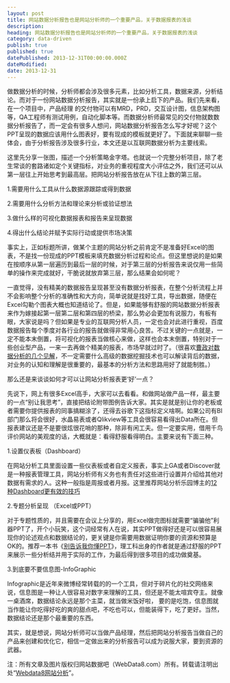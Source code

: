 ```yaml
---
layout: post
title: 网站数据分析报告也是网站分析师的一个重要产品，关于数据报表的浅谈
description:
heading: 网站数据分析报告也是网站分析师的一个重要产品，关于数据报表的浅谈
category: data-driven
publish: true
published: true
datePublished: 2013-12-31T00:00:00.000Z
dateModified:
date: 2013-12-31
---
```


做数据分析的时候，分析师都会涉及很多元素，比如分析工具，数据来源，分析结论。而对于一份网站数据分析报告，其实就是一份承上启下的产品。我们先来看，在一个项目中，产品经理 的交付物可以有MRD，PRD，交互设计图，信息架构图等，QA工程师有测试用例，自动化脚本等。而数据分析师最常见的交付物就数数据分析报告了，而一定会有很多人想问，网站数据分析报告怎么写才好呢？这个PPT呈现的数据应该用什么图表好，要有现成的模板就更好了。下面就来聊聊一些体会，由于分析报告涉及很多行业，本文还是以互联网数据分析为主要线索。

这里先分享一张图，描述一个分析策略金字塔。也就说一个完整分析项目，除了老生常谈的套路诸如定个关键指标，对业务的重视程度大小评估之外，我们还可以从第一层往上开始思考到最高层。把网站分析报告放在从下往上数的第三层。

<amp-img src="/assets/img/post/strategy.png" width="540" height="370" alt="网站分析策略" title="网站分析策略"></amp-img>

1.需要用什么工具从什么数据源跟踪或得到数据

2.需要用什么分析方法和理论来分析或验证想法

3.做什么样的可视化数据报表和报告来呈现数据

4.得出什么结论并赋予实际行动或提供市场决策

事实上，正如标题所讲，做某个主题的网站分析之前肯定不是准备好Excel的图表，不是找一份现成的PPT模板来填充数据分析过程和论点。但这里想说的是如果在按顺序从第一层遍历到最后一层的时候，对于第三层的分析报告来说仅用一些简单的操作来完成就好，干脆说就放弃第三层，那么结果会如何呢？

一直觉得，没有精美的数据报告呈现甚至没有数据分析报表，在整个分析流程上并不会影响整个分析的准确性和大方向，简单说就是找好工具，导出数据，随便在Excel勾勒个图表大概也知道结论了。但是，如果能够有舒服的网站数据分析报表来作为嫁接起第一层第二层和第四层的桥梁，那么势必会更加有说服力，有板有眼，大家说是吗？但如果是专业的互联网分析人员，一定也会对此进行重视，百度数据报告每个季度对各行业的报告就做得非常用心良苦。不过关键的一点就是，一定不能本末倒置，将可视化的报表当做核心来做，这样也会本末倒置，特别对于一些创业型产品，一来一去再做个精美的报表，市场早就过时了。（很喜欢<a href="http://developer.51cto.com/art/201304/389870.htm" target="_blank">曹政对数据分析的几个见解</a>，不一定需要什么高级的数据挖掘技术也可以解读背后的数据，对业务的认知和理解是很重要的，最基本的分析方法和思路用好了就能制胜。）

那么还是来谈谈如何才可以让网站分析报表更‘好’一点？

先说下，网上有很多Excel高手，大家可以去看看。和做网站做产品一样，最主要的一点“别让我思考”，直接把结论附带图例告诉大家。其实是就是别让你的老板或者需要你提供报表的同事搞糊涂了，还得去谷歌下这指标定义啥啊。如果公司有BI部门那么将会很好，水晶易表或者Qlikview等工具会很容易看得出Data所在。但报表建议还是不是要很炫很花哨的那种，除非有闲工夫。但一定要实用，借用千鸟评价网站的美观度的话，大概就是：看得舒服看得明白。主要来说有下面三种。

1.设置仪表板（Dashboard）

在网站分析工具里面设置一些仪表板或者自定义报表，事实上GA或者Discover就是一种报表管理工具，网站分析师有义务也有责任对这些进行设置并介绍给其他对数据有需求的人。这种一般指是周报或者月报。这里推荐网站分析乐园博主的<a href="http://www.ityuedu.com/article/2044122215/" target="_blank">12种Dashboard更有效的技巧</a>

2.专题分析呈现 （Excel或PPT）

对于专题性质的，并且需要在会议上分享的，用Excel做完图标就需要“骗骗他”利器PPT了，开个小玩笑，这个词经常有人在说，其实PPT做得好还是可以很容易展现你的论述观点和数据结论的，更关键是你需要用数据证明你要的资源和预算是OK的。推荐一本书《<a href="http://book.douban.com/subject/4243135/" target="_blank">别告诉我你懂PPT</a>》，理工科出身的作者就是通过舒服的PPT来展示一些分析结并用于实际的工作，为最后得到很多项目的成功做奠基。

3.到底要不要信息图-InfoGraphic

Infographic是近年来微博经常转载的的一个工具，但对于碎片化的社交网络来说，信息图是一种让人很容易对数字来理解的工具，但还是不能太喧宾夺主。就像一桌酒席，数据结论永远是那个主菜，就当做米饭好啦， 要的是吃饱，信息图就当作能让你吃得好吃的爽的甜点吧，不吃也可以，但能装得下，吃了更好。当然，数据结论还是那个最重要的东西。

其实，就是想说，网站分析师可以当做产品经理，然后把网站分析报告当做自己的产品来创建和优化它，相信一定做出来的分析报告可以成为说服大家，要到资源的武器。

注：所有文章及图片版权归网站数据吧（WebData8.com）所有。转载请注明出处“<a href="/">Webdata8网站分析</a>”。
